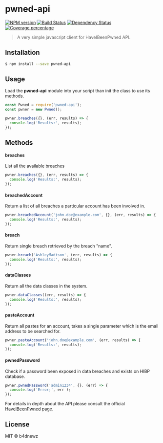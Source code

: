 # pwned-api
[![NPM version][npm-image]][npm-url] [![Build Status][travis-image]][travis-url] [![Dependency Status][daviddm-image]][daviddm-url] [![Coverage percentage][coveralls-image]][coveralls-url]
> A very simple javascript client for HaveIBeenPwned API.

## Installation

```sh
$ npm install --save pwned-api
```

## Usage
Load the __pwned-api__ module into your script than init the class to use its methods.
```js
const Pwned = require('pwned-api');
const pwner = new Pwned();

pwner.breaches({}, (err, results) => {
  console.log('Results:', results);
});
```

## Methods

#### breaches
List all the available breaches
```js
pwner.breaches({}, (err, results) => {
  console.log('Results:', results);
});
```

#### breachedAccount
Return a list of all breaches a particular account has been involved in.
```js
pwner.breachedAccount('john.doe@example.com', {}, (err, results) => {
  console.log('Results:', results);
});
```

#### breach
Return single breach retrieved by the breach "name".
```js
pwner.breach('AshleyMadison', (err, results) => {
  console.log('Results:', results);
});
```

#### dataClasses
Return all the data classes in the system.
```js
pwner.dataClasses((err, results) => {
  console.log('Results:', results);
});
```

#### pasteAccount
Return all pastes for an account, takes a single parameter which is the email address to be searched for.
```js
pwner.pasteAccount('john.doe@example.com', (err, results) => {
  console.log('Results:', results);
});
```

#### pwnedPassword
Check if a password been exposed in data breaches and exists on HIBP database.
```js
pwner.pwnedPassword('admin1234', {}, (err) => {
  console.log('Error;', err );
});
```

For details in depth about the API please consult the official [HaveIBeenPwned](https://haveibeenpwned.com/API/v2) page.

## License

MIT © b4dnewz


[npm-image]: https://badge.fury.io/js/pwned-api.svg
[npm-url]: https://npmjs.org/package/pwned-api
[travis-image]: https://travis-ci.org/b4dnewz/node-pwned.svg?branch=master
[travis-url]: https://travis-ci.org/b4dnewz/node-pwned
[daviddm-image]: https://david-dm.org/b4dnewz/node-pwned.svg?theme=shields.io
[daviddm-url]: https://david-dm.org/b4dnewz/node-pwned
[coveralls-image]: https://coveralls.io/repos/b4dnewz/node-pwned/badge.svg
[coveralls-url]: https://coveralls.io/r/b4dnewz/node-pwned
